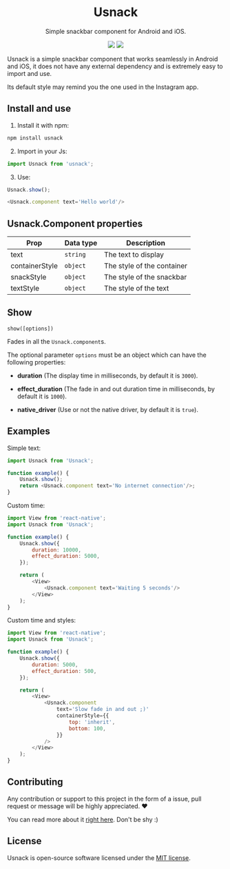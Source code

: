 <h1 align="center">
  <br>
  Usnack
  <br>
</h1>

<p align="center">Simple snackbar component for Android and iOS.</p>

<p align="center">
    <img src="https://img.shields.io/badge/stable-0.0.2-blue.svg">
    <img src="https://img.shields.io/badge/license-MIT-orange.svg">
</p>

Usnack is a simple snackbar component that works seamlessly in Android and iOS, it does not have any external dependency and is extremely easy to import and use.

Its default style may remind you the one used in the Instagram app.

## Install and use

1. Install it with npm:

```bash
npm install usnack
```

2. Import in your Js:

```js
import Usnack from 'usnack';
```

3. Use:

```js
Usnack.show();

<Usnack.component text='Hello world'/>
```

## Usnack.Component properties

| Prop           | Data type | Description                |
|----------------|-----------|----------------------------|
| text           | `string`  | The text to display        |
| containerStyle | `object`  | The style of the container |
| snackStyle     | `object`  | The style of the snackbar  |
| textStyle      | `object`  | The style of the text      |

## Show

`show([options])`

Fades in all the `Usnack.component`s.

The optional parameter `options` must be an object which can have the following properties:

* **duration** (The display time in milliseconds, by default it is `3000`).

* **effect_duration** (The fade in and out duration time in milliseconds, by default it is `1000`).

* **native_driver** (Use or not the native driver, by default it is `true`).

## Examples

Simple text:

```js
import Usnack from 'Usnack';

function example() {
    Usnack.show();
    return <Usnack.component text='No internet connection'/>;
}
```

Custom time:

```js
import View from 'react-native';
import Usnack from 'Usnack';

function example() {
    Usnack.show({
        duration: 10000,
        effect_duration: 5000,
    });

    return (
        <View>
            <Usnack.component text='Waiting 5 seconds'/>
        </View>
    );
}
```

Custom time and styles:

```js
import View from 'react-native';
import Usnack from 'Usnack';

function example() {
    Usnack.show({
        duration: 5000,
        effect_duration: 500,
    });

    return (
        <View>
            <Usnack.component
                text='Slow fade in and out ;)'
                containerStyle={{
                    top: 'inherit',
                    bottom: 100,
                }}
            />
        </View>
    );
}
```

## Contributing

Any contribution or support to this project in the form of a issue, pull request or message will be highly appreciated. ❤️

You can read more about it [right here](CONTRIBUTING.md). Don't be shy :)

## License

Usnack is open-source software licensed under the [MIT license](LICENSE).
